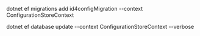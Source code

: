 ﻿dotnet ef migrations add id4configMigration --context ConfigurationStoreContext

dotnet ef database update --context ConfigurationStoreContext --verbose